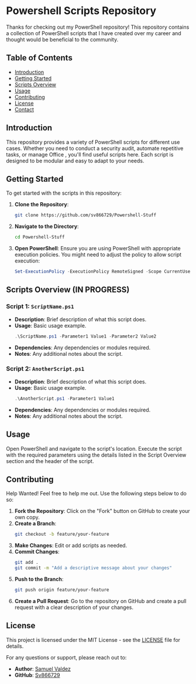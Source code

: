 # Powershell Scripts Repository

Thanks for checking out my PowerShell repository! This repository contains a collection
of PowerShell scripts that I have created over my career and thought would be beneficial
to the community.

## Table of Contents
- [Introduction](#introduction)
- [Getting Started](#getting-started)
- [Scripts Overview](#scripts-overview)
- [Usage](#usage)
- [Contributing](#contributing)
- [License](#license)
- [Contact](#contact)


## Introduction

This repository provides a variety of PowerShell scripts for different use cases. Whether you need to conduct a security audit, automate repetitive tasks, or manage Office , you'll find useful scripts here. Each script is designed to be modular and easy to adapt to your needs.

## Getting Started

To get started with the scripts in this repository:

1. **Clone the Repository**: 
    ```bash
    git clone https://github.com/sv866729/Powershell-Stuff
    ```
2. **Navigate to the Directory**:
    ```bash
    cd Powershell-Stuff
    ```

3. **Open PowerShell**: Ensure you are using PowerShell with appropriate execution policies. You might need to adjust the policy to allow script execution:
    ```powershell
    Set-ExecutionPolicy -ExecutionPolicy RemoteSigned -Scope CurrentUser
    ```

## Scripts Overview (IN PROGRESS)

### Script 1: `ScriptName.ps1`

- **Description**: Brief description of what this script does.
- **Usage**: Basic usage example.
    ```powershell
    .\ScriptName.ps1 -Parameter1 Value1 -Parameter2 Value2
    ```
- **Dependencies**: Any dependencies or modules required.
- **Notes**: Any additional notes about the script.

### Script 2: `AnotherScript.ps1`

- **Description**: Brief description of what this script does.
- **Usage**: Basic usage example.
    ```powershell
    .\AnotherScript.ps1 -Parameter1 Value1
    ```
- **Dependencies**: Any dependencies or modules required.
- **Notes**: Any additional notes about the script.

## Usage
Open PowerShell and navigate to the script's location. Execute the script with the required parameters using the details listed in the Script Overview section and the header of the script.

## Contributing

Help Wanted! Feel free to help me out. Use the following steps below to do so:

1. **Fork the Repository**: Click on the "Fork" button on GitHub to create your own copy.
2. **Create a Branch**: 
    ```bash
    git checkout -b feature/your-feature
    ```
3. **Make Changes**: Edit or add scripts as needed.
4. **Commit Changes**:
    ```bash
    git add .
    git commit -m "Add a descriptive message about your changes"
    ```
5. **Push to the Branch**:
    ```bash
    git push origin feature/your-feature
    ```
6. **Create a Pull Request**: Go to the repository on GitHub and create a pull request with a clear description of your changes.

## License

This project is licensed under the MIT License - see the [LICENSE](LICENSE) file for details.

For any questions or support, please reach out to:

- **Author**: [Samuel Valdez](https://www.linkedin.com/in/samuel-v-656034279/)
- **GitHub**: [Sv866729](https://github.com/sv866729/)
